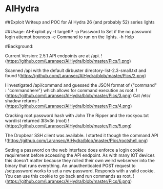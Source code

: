 # AIHydra
##Exploit Writeup and POC for AI Hydra 26 (and probably 52) series lights 

##Usage: 
AI-Exploit.py
-t targetIP
-p Password to Set if the no password login attempt bounces
-c Command to run on the lights. 
-h Help 


#Background: 

Current Version: 2.5.1
API endpoints are at /api.
!(https://github.com/Laransec/AIHydra/blob/master/Pics/1.png)

Scanned /api with the default dirbuster directory-list-2.3-small.txt and found
!(https://github.com/Laransec/AIHydra/blob/master/Pics/2.png)

I investigated /api/command and guessed the JSON format of {"command" : "commandhere"} which allows for command execution as root.
!(https://github.com/Laransec/AIHydra/blob/master/Pics/3.png)
Cat /etc/ shadow returns 
!(https://github.com/Laransec/AIHydra/blob/master/Pics/4.png)

Cracking root password hash with John The Ripper and the rockyou.txt wordlist returned
 3l3v3n           (root)
 !(https://github.com/Laransec/AIHydra/blob/master/Pics/5.png)


The Dropbear SSH client was available. I started it though the command API 
!(https://github.com/Laransec/AIHydra/blob/master/Pics/rootshell.png)

Setting a password on the web interface does enforce a login cookie requirement before accessing the API endpoint. As with many IOT devices this doesn’t matter because they rolled their own weird webserver into the binary that runs everything. 
An unauthenticated POST request to /setpassword works to set a new password. Responds with a valid cookie. You can use this cookie to go back and run commands as root. 
!(https://github.com/Laransec/AIHydra/blob/master/Pics/6.png)
